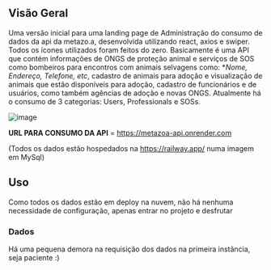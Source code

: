 ﻿## Visão Geral
 Uma versão inicial para uma landing page de Administração do consumo de dados da api da metazo.a, desenvolvida utilizando react, axios e swiper. Todos os ícones utilizados foram feitos do zero.
Basicamente é uma API que contém informações de ONGS de proteção animal e serviços de SOS como bombeiros para encontros com animais selvagens como: **Nome, Endereço, Telefone, etc*, cadastro de animais para adoção e visualização de animais que estão disponíveis para adoção, cadastro de funcionários e de usuários, como também agências de adoção e novas ONGS.
Atualmente há o consumo de 3 categorias: Users, Professionals e SOSs.

![image](https://github.com/callmetwod/Metazo.a/assets/90729142/560a90b6-1b39-4124-b1b9-5f74251f1503)


**URL PARA CONSUMO DA API** =  https://metazoa-api.onrender.com 

(Todos os dados estão hospedados na https://railway.app/ numa imagem em MySql)

## Uso
Como todos os dados estão em deploy na nuvem, não há nenhuma necessidade de configuração, apenas entrar no projeto e desfrutar

### Dados
Há uma pequena demora na requisição dos dados na primeira instância, seja paciente :)
